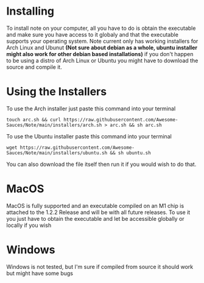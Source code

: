 # Installing
To install note on your computer, all you have to do is obtain the executable 
and make sure you have access to it globaly and that the executable supports your operating system. Note current only
has working installers for Arch Linux and Ubunut **(Not sure about debian as a whole, ubuntu installer might also work for other debian based installations)**
if you don't happen to be using a distro of Arch Linux or Ubuntu you might have to download the source and compile it. 
# Using the Installers
To use the Arch installer just paste this command into your terminal
```
touch arc.sh && curl https://raw.githubusercontent.com/Awesome-Sauces/Note/main/installers/arch.sh > arc.sh && sh arc.sh
```
To use the Ubuntu installer paste this command into your terminal
```
wget https://raw.githubusercontent.com/Awesome-Sauces/Note/main/installers/ubuntu.sh && sh ubuntu.sh
```
You can also download the file itself then run it if you would wish to do that.
# MacOS
MacOS is fully supported and an executable compiled on an M1 chip is attached to the 1.2.2 Release and will be with
all future releases. To use it you just have to obtain the executable and let be accessible globally or locally if you wish
# Windows
Windows is not tested, but I'm sure if compiled from source it should work but might have some bugs
